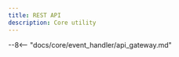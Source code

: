 ```yaml
---
title: REST API
description: Core utility
---
```


<!-- markdownlint-disable MD043 -->

--8<-- "docs/core/event_handler/api_gateway.md"
